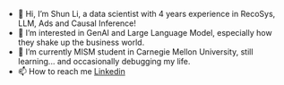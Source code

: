 - 👋 Hi, I’m Shun Li, a data scientist with 4 years experience in RecoSys, LLM, Ads and Causal Inference!
- 👀 I’m interested in GenAI and Large Language Model, especially how they shake up the business world.
- 🌱 I’m currently MISM student in Carnegie Mellon University, still learning... and occasionally debugging my life.
- 📫 How to reach me [Linkedin](https://www.linkedin.com/in/shunl2000/)
